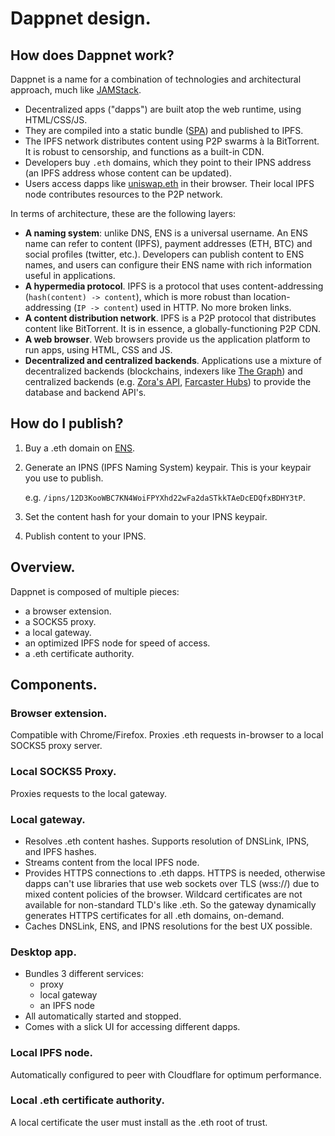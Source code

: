 # Dappnet design.

## How does Dappnet work?

Dappnet is a name for a combination of technologies and architectural approach, much like [JAMStack](https://en.wikipedia.org/wiki/Jamstack). 

 - Decentralized apps ("dapps") are built atop the web runtime, using HTML/CSS/JS.
 - They are compiled into a static bundle ([SPA](https://en.wikipedia.org/wiki/Single-page_application)) and published to IPFS.
 - The IPFS network distributes content using P2P swarms à la BitTorrent. It is robust to censorship, and functions as a built-in CDN.
 - Developers buy `.eth` domains, which they point to their IPNS address (an IPFS address whose content can be updated).
 - Users access dapps like [uniswap.eth](https://uniswap.eth) in their browser. Their local IPFS node contributes resources to the P2P network.

In terms of architecture, these are the following layers:

 - **A naming system**: unlike DNS, ENS is a universal username. An ENS name can refer to content (IPFS), payment addresses (ETH, BTC) and social profiles (twitter, etc.). Developers can publish content to ENS names, and users can configure their ENS name with rich information useful in applications.
 - **A hypermedia protocol**. IPFS is a protocol that uses content-addressing (`hash(content) -> content`), which is more robust than location-addressing (`IP -> content`) used in HTTP. No more broken links.
 - **A content distribution network**. IPFS is a P2P protocol that distributes content like BitTorrent. It is in essence, a globally-functioning P2P CDN.
 - **A web browser**. Web browsers provide us the application platform to run apps, using HTML, CSS and JS.
 - **Decentralized and centralized backends**. Applications use a mixture of decentralized backends (blockchains, indexers like [The Graph](https://thegraph.com/en/)) and centralized backends (e.g. [Zora's API](https://api.zora.co/), [Farcaster Hubs](https://github.com/farcasterxyz/protocol)) to provide the database and backend API's.

## How do I publish?

 1. Buy a .eth domain on [ENS](https://app.ens.domains/).
 2. Generate an IPNS (IPFS Naming System) keypair. This is your keypair you use to publish.
    
    e.g. `/ipns/12D3KooWBC7KN4WoiFPYXhd22wFa2daSTkkTAeDcEDQfxBDHY3tP`.
 3. Set the content hash for your domain to your IPNS keypair.
 4. Publish content to your IPNS.

## Overview.

Dappnet is composed of multiple pieces:

 - a browser extension.
 - a SOCKS5 proxy.
 - a local gateway.
 - an optimized IPFS node for speed of access.
 - a .eth certificate authority.

## Components.

### Browser extension.

Compatible with Chrome/Firefox. Proxies .eth requests in-browser to a local SOCKS5 proxy server.

### Local SOCKS5 Proxy.

Proxies requests to the local gateway.

### Local gateway.

 * Resolves .eth content hashes. Supports resolution of DNSLink, IPNS, and IPFS hashes.
 * Streams content from the local IPFS node.
 * Provides HTTPS connections to .eth dapps. HTTPS is needed, otherwise dapps can't use libraries that use web sockets over TLS (wss://) due to mixed content policies of the browser. Wildcard certificates are not available for non-standard TLD's like .eth. So the gateway dynamically generates HTTPS certificates for all .eth domains, on-demand.
 * Caches DNSLink, ENS, and IPNS resolutions for the best UX possible.

### Desktop app.

 * Bundles 3 different services:
   * proxy
   * local gateway
   * an IPFS node
 * All automatically started and stopped.
 * Comes with a slick UI for accessing different dapps.

### Local IPFS node.

Automatically configured to peer with Cloudflare for optimum performance.

### Local .eth certificate authority.

A local certificate the user must install as the .eth root of trust.

